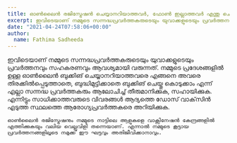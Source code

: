 ```yaml
---
title: ഓൺലൈൻ രജിസ്ട്രേഷൻ ചെയ്യാനറിയാത്തവർ, ഫോൺ ഇല്ലാത്തവർ എന്തു ചെയ്യണം?
excerpt: ഇവിടെയാണ് നമ്മുടെ സന്നദ്ധപ്രവർത്തകരുടെയും യുവാക്കളുടെയും പ്രവർത്തനവും സഹകരണവും ആവശ്യമായി വരുന്നത്. 
date: "2021-04-24T07:58:06+00:00"
author:
  name: Fathima Sadheeda
---
```

ഇവിടെയാണ് നമ്മുടെ സന്നദ്ധപ്രവർത്തകരുടെയും യുവാക്കളുടെയും പ്രവർത്തനവും സഹകരണവും ആവശ്യമായി വരുന്നത്. നമ്മുടെ പ്രദേശങ്ങളിൽ ഉള്ള ഓൺലൈൻ ബുക്കിങ് ചെയ്യാനറിയാത്തവരെ എങ്ങനെ അവരെ തിരക്കിൽപ്പെടുത്താതെ, ബുദ്ധിമുട്ടിക്കാതെ ബുക്കിങ് ചെയ്തു കൊടുക്കാം എന്ന് എല്ലാ സന്നദ്ധ പ്രവർത്തകരും ആലോചിച്ച് തീരുമാനിക്കുക, സഹായിക്കുക. എന്നിട്ടും സാധിക്കാത്തവരുടെ വിവരങ്ങൾ ആദ്യത്തെ ഡോസ് വാക്‌സിൻ എടുത്ത സ്ഥലത്തെ  ആരോഗ്യപ്രവർത്തകരെ അറിയിക്കുക. 

	ഓൺലൈൻ രജിസ്ട്രേഷനും നമ്മുടെ നാട്ടിലെ ആളുകളെ വാക്സിനേഷൻ കേന്ദ്രങ്ങളിൽ എത്തിക്കുകയും വലിയ വെല്ലുവിളി തന്നെയാണ്. എന്നാൽ നമ്മുടെ കൂട്ടായ പ്രവർത്തനങ്ങളിലൂടെ നമുക്ക് ഈ ഘട്ടവും അതിജീവിക്കാനാവും.
